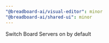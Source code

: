 ```yaml
---
"@breadboard-ai/visual-editor": minor
"@breadboard-ai/shared-ui": minor
---
```


Switch Board Servers on by default
